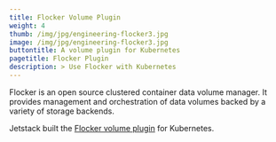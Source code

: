 ```yaml
---
title: Flocker Volume Plugin
weight: 4
thumb: /img/jpg/engineering-flocker3.jpg
image: /img/jpg/engineering-flocker3.jpg
buttontitle: A volume plugin for Kubernetes
pagetitle: Flocker Plugin
description: > Use Flocker with Kubernetes
---
```


Flocker is an open source clustered container data volume manager. It provides management and orchestration of data volumes backed by a variety of storage backends.

Jetstack built the [Flocker volume plugin](https://kubernetes.io/docs/concepts/storage/volumes/#flocker) for Kubernetes.
